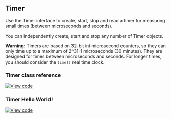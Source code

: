 ## Timer

Use the Timer interface to create, start, stop and read a timer for measuring small times (between microseconds and seconds).

You can independently create, start and stop any number of Timer objects.

<span class="warnings">**Warning:** Timers are based on 32-bit int microsecond counters, so they can only time up to a maximum of 2^31-1 microseconds (30 minutes). They are designed for times between microseconds and seconds. For longer times, you should consider the `time()` real time clock. </span>

### Timer class reference

[![View code](https://www.mbed.com/embed/?type=library)](https://os.mbed.com/docs/v5.4/mbed-os-api-doxy/classmbed_1_1_timer.html)

### Timer Hello World!

[![View code](https://www.mbed.com/embed/?url=https://os.mbed.com/teams/mbed_example/code/Timer_HelloWorld/)](https://os.mbed.com/teams/mbed_example/code/Timer_HelloWorld/file/485b7e68874c/main.cpp)
